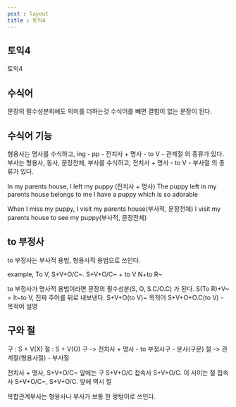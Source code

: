 ```yaml
---
post : layout
title : 토익4
---
```

## 토익4
토익4

## 수식어
문장의 필수성분외에도 의미를 더하는것
수식어를 빼면 결함이 없는 문장이 된다.

## 수식어 기능
형용사는 명사를 수식하고, ing - pp - 전치사 + 명사 - to V - 관계절 의 종류가 있다.
부사는 형용사, 동사, 문장전체, 부사를 수식하고, 전치사 + 명사 - to V - 부사절 의 종류가 있다.

In my parents house, I left my puppy (전치사 + 명사)
The puppy left in my parents house belongs to me
I have a puppy which is so adorable

When I miss my puppy, I visit my parents house(부사적, 문장전체)
I visit my parents house to see my puppy(부사적, 문장전체)

## to 부정사
to 부정사는 
부사적 용법, 형용사적 용법으로 쓰인다.

example, To V, S+V+O/C~. S+V+O/C~ + to V
		 N+to R~

to 부정사가 명사적 용법이라면 문장의 필수성분(S, O, S.C/O.C) 가 된다.
S(To R)+V~ = It~to V, 진짜 주어를 뒤로 내보낸다.
S+V+O(to V)~ 목적어
S+V+O+O.C(to V) - 목적어 설명

## 구와 절
구 : S + V(X)
절 : S + V(O)
구 -> 전치사 + 명사 - to 부정사구 - 분사(구문)
절 -> 관계절(형용사절) - 부사절

전치사 + 명사, S+V+O/C~ 앞에는 구
S+V+O/C 접속사 S+V+O/C. 이 사이는 절
접속사 S+V+O/C~, S+V+O/C. 앞에 역시 절

복합관계부사는 형용사나 부사가 보통 한 뭉텅이로 쓰인다.
